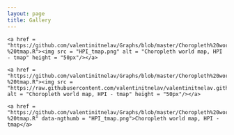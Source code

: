 ```yaml
---
layout: page
title: Gallery
---
```


<div id="my_gallery"
    // gallery configuration
    data-my_gallery = 
    '{ 
      "thumbnailWidth":   "50",
  	  "thumbnailHeight":  50,
      "itemsBaseURL":     "https://github.com/valentinitnelav/valentinitnelav.github.io/tree/master/gallery/"
    }'
  >
  
  <!-- content of the gallery -->
    <a href = "https://github.com/valentinitnelav/Graphs/blob/master/Choropleth%20world%20map%2C%20HPI%20-%20tmap.R"><img src = "HPI_tmap.png" alt = "Choropleth world map, HPI - tmap" height = "50px"/></a>
    
    <a href = "https://github.com/valentinitnelav/Graphs/blob/master/Choropleth%20world%20map%2C%20HPI%20-%20tmap.R"><img src = "https://raw.githubusercontent.com/valentinitnelav/valentinitnelav.github.io/master/gallery/HPI_tmap.png" alt = "Choropleth world map, HPI - tmap" height = "50px"/></a>
    
    <a href = "https://github.com/valentinitnelav/Graphs/blob/master/Choropleth%20world%20map%2C%20HPI%20-%20tmap.R" data-ngthumb = "HPI_tmap.png">Choropleth world map, HPI - tmap</a>
    
</div>
